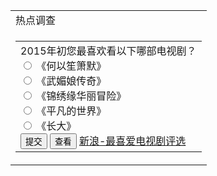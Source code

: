 <!DOCTYPE html PUBLIC "-//W3C//DTD XHTML 1.0 Transitional//EN" "http://www.w3.org/TR/xhtml1/DTD/xhtml1-transitional.dtd">
<html xmlns="http://www.w3.org/1999/xhtml">
<head>
<meta http-equiv="Content-Type" content="text/html; charset=utf-8" />
<title>无标题文档</title>
</head>

<body>
<table class="outside">
    <tr><td class="title">热点调查</td></tr>
    <tr><td class="tdoutside">
        <form method="post">
        <table class="inside" cellspcing="0">
            <tr>
            <td class="tdinside">
            2015年初您最喜欢看以下哪部电视剧？<br>
            <input type="radio" name="q_498" value="2749">
            《何以笙箫默》 <br>
            <input type="radio" name="q_498" value="2750">
            《武媚娘传奇》 <br>
            <input type="radio" name="q_498" value="2751">
            《锦绣缘华丽冒险》 <br>
            <input type="radio" name="q_498" value="2752">
            《平凡的世界》 <br>  
            <input type="radio" name="q_498" value="2753">
            《长大》 <br> 
            <input type="submit" value="提交">  
            <input type="button" name="viewresult" value="查看">   
            <a href="#">新浪-最喜爱电视剧评选</a> 
            </td>
         </tr>
       </table>
       </form>
    </td></tr>
 </table>
</body>
</html>

